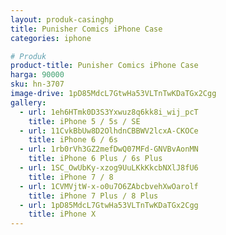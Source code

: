 ```yaml
---
layout: produk-casinghp
title: Punisher Comics iPhone Case
categories: iphone

# Produk
product-title: Punisher Comics iPhone Case
harga: 90000
sku: hn-3707
image-drive: 1pD85MdcL7GtwHa53VLTnTwKDaTGx2Cgg
gallery:
  - url: 1eh6HTmk0D3S3Yxwuz8q6kk8i_wij_pcT
    title: iPhone 5 / 5s / SE
  - url: 11CvkBbUw8D2OlhdnCBBWV2lcxA-CKOCe
    title: iPhone 6 / 6s
  - url: 1rb0rVh3GZ2mefDwQ07MFd-GNVBvAonMN
    title: iPhone 6 Plus / 6s Plus
  - url: 1SC_OwUbKy-xzog9UuLKkKkcbNXlJ8fU6
    title: iPhone 7 / 8
  - url: 1CVMVjtW-x-o0u7O6ZAbcbvehXwOarolf
    title: iPhone 7 Plus / 8 Plus
  - url: 1pD85MdcL7GtwHa53VLTnTwKDaTGx2Cgg
    title: iPhone X
---
```

